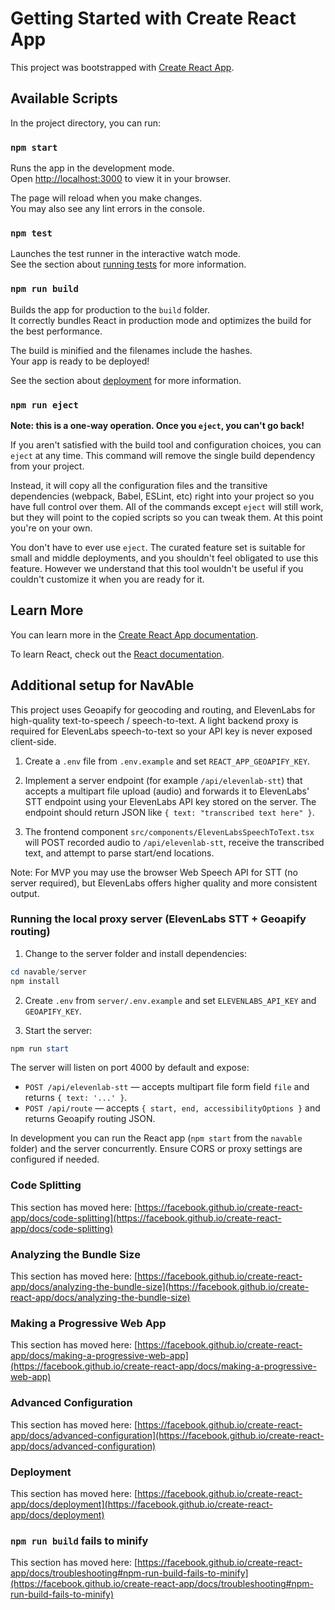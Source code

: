 # Getting Started with Create React App

This project was bootstrapped with [Create React App](https://github.com/facebook/create-react-app).

## Available Scripts

In the project directory, you can run:

### `npm start`

Runs the app in the development mode.\
Open [http://localhost:3000](http://localhost:3000) to view it in your browser.

The page will reload when you make changes.\
You may also see any lint errors in the console.

### `npm test`

Launches the test runner in the interactive watch mode.\
See the section about [running tests](https://facebook.github.io/create-react-app/docs/running-tests) for more information.

### `npm run build`

Builds the app for production to the `build` folder.\
It correctly bundles React in production mode and optimizes the build for the best performance.

The build is minified and the filenames include the hashes.\
Your app is ready to be deployed!

See the section about [deployment](https://facebook.github.io/create-react-app/docs/deployment) for more information.

### `npm run eject`

**Note: this is a one-way operation. Once you `eject`, you can't go back!**

If you aren't satisfied with the build tool and configuration choices, you can `eject` at any time. This command will remove the single build dependency from your project.

Instead, it will copy all the configuration files and the transitive dependencies (webpack, Babel, ESLint, etc) right into your project so you have full control over them. All of the commands except `eject` will still work, but they will point to the copied scripts so you can tweak them. At this point you're on your own.

You don't have to ever use `eject`. The curated feature set is suitable for small and middle deployments, and you shouldn't feel obligated to use this feature. However we understand that this tool wouldn't be useful if you couldn't customize it when you are ready for it.

## Learn More

You can learn more in the [Create React App documentation](https://facebook.github.io/create-react-app/docs/getting-started).

To learn React, check out the [React documentation](https://reactjs.org/).

## Additional setup for NavAble

This project uses Geoapify for geocoding and routing, and ElevenLabs for high-quality text-to-speech / speech-to-text. A light backend proxy is required for ElevenLabs speech-to-text so your API key is never exposed client-side.

1. Create a `.env` file from `.env.example` and set `REACT_APP_GEOAPIFY_KEY`.

2. Implement a server endpoint (for example `/api/elevenlab-stt`) that accepts a multipart file upload (audio) and forwards it to ElevenLabs' STT endpoint using your ElevenLabs API key stored on the server. The endpoint should return JSON like `{ text: "transcribed text here" }`.

3. The frontend component `src/components/ElevenLabsSpeechToText.tsx` will POST recorded audio to `/api/elevenlab-stt`, receive the transcribed text, and attempt to parse start/end locations.

Note: For MVP you may use the browser Web Speech API for STT (no server required), but ElevenLabs offers higher quality and more consistent output.

### Running the local proxy server (ElevenLabs STT + Geoapify routing)

1. Change to the server folder and install dependencies:

```powershell
cd navable/server
npm install
```

2. Create `.env` from `server/.env.example` and set `ELEVENLABS_API_KEY` and `GEOAPIFY_KEY`.

3. Start the server:

```powershell
npm run start
```

The server will listen on port 4000 by default and expose:
- `POST /api/elevenlab-stt` — accepts multipart file form field `file` and returns `{ text: '...' }`.
- `POST /api/route` — accepts `{ start, end, accessibilityOptions }` and returns Geoapify routing JSON.

In development you can run the React app (`npm start` from the `navable` folder) and the server concurrently. Ensure CORS or proxy settings are configured if needed.
### Code Splitting

This section has moved here: [https://facebook.github.io/create-react-app/docs/code-splitting](https://facebook.github.io/create-react-app/docs/code-splitting)

### Analyzing the Bundle Size

This section has moved here: [https://facebook.github.io/create-react-app/docs/analyzing-the-bundle-size](https://facebook.github.io/create-react-app/docs/analyzing-the-bundle-size)

### Making a Progressive Web App

This section has moved here: [https://facebook.github.io/create-react-app/docs/making-a-progressive-web-app](https://facebook.github.io/create-react-app/docs/making-a-progressive-web-app)

### Advanced Configuration

This section has moved here: [https://facebook.github.io/create-react-app/docs/advanced-configuration](https://facebook.github.io/create-react-app/docs/advanced-configuration)

### Deployment

This section has moved here: [https://facebook.github.io/create-react-app/docs/deployment](https://facebook.github.io/create-react-app/docs/deployment)

### `npm run build` fails to minify

This section has moved here: [https://facebook.github.io/create-react-app/docs/troubleshooting#npm-run-build-fails-to-minify](https://facebook.github.io/create-react-app/docs/troubleshooting#npm-run-build-fails-to-minify)
